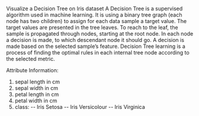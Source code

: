 Visualize a Decision Tree on Iris dataset
A Decision Tree is a supervised algorithm used in machine learning. 
It is using a binary tree graph (each node has two children) to assign for each data sample a target value. 
The target values are presented in the tree leaves. To reach to the leaf, the sample is propagated through nodes, 
starting at the root node. 
In each node a decision is made, to which descendant node it should go. 
A decision is made based on the selected sample’s feature. 
Decision Tree learning is a process of finding the optimal rules in each internal tree node according to the selected metric.


Attribute Information:

1. sepal length in cm
2. sepal width in cm
3. petal length in cm
4. petal width in cm
5. class:
-- Iris Setosa
-- Iris Versicolour
-- Iris Virginica


